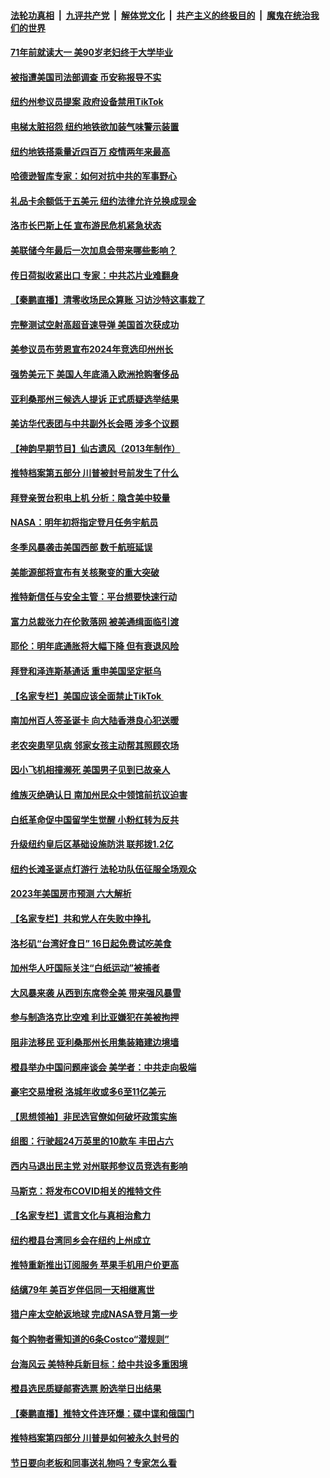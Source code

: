 ####  [法轮功真相](../../../../basic/blob/master/README.md?t=12131931) &nbsp;|&nbsp; [九评共产党](../../../../9ping.md/blob/master/README.md?t=12131931) &nbsp;|&nbsp; [解体党文化](../../../../jtdwh.md/blob/master/README.md?t=12131931)  &nbsp;|&nbsp; [共产主义的终极目的](../../../../gczydzjmd.md/blob/master/README.md?t=12131931) &nbsp;|&nbsp; [魔鬼在统治我们的世界](../../../../mgztzwmdsj.md/blob/master/README.md?t=12131931) 

#### [71年前就读大一 美90岁老妇终于大学毕业](../pages/nsc412/n13883619.md?t=12131931) 

#### [被指遭美国司法部调查 币安称报导不实](../pages/nsc412/n13883653.md?t=12131931) 

#### [纽约州参议员提案 政府设备禁用TikTok](../pages/nsc412/n13883733.md?t=12131931) 

#### [电梯太脏招怨 纽约地铁欲加装气味警示装置](../pages/nsc412/n13883675.md?t=12131931) 

#### [纽约地铁搭乘量近四百万 疫情两年来最高](../pages/nsc412/n13883671.md?t=12131931) 

#### [哈德逊智库专家：如何对抗中共的军事野心](../pages/nsc412/n13883608.md?t=12131931) 

#### [礼品卡余额低于五美元 纽约法律允许兑换成现金](../pages/nsc412/n13883740.md?t=12131931) 

#### [洛市长巴斯上任 宣布游民危机紧急状态](../pages/nsc412/n13883685.md?t=12131931) 

#### [美联储今年最后一次加息会带来哪些影响？](../pages/nsc412/n13883545.md?t=12131931) 

#### [传日荷拟收紧出口 专家：中共芯片业难翻身](../pages/nsc412/n13883496.md?t=12131931) 

#### [【秦鹏直播】清零收场民众算账 习访沙特这事栽了](../pages/nsc412/n13883473.md?t=12131931) 

#### [完整测试空射高超音速导弹 美国首次获成功](../pages/nsc412/n13883454.md?t=12131931) 

#### [美参议员布劳恩宣布2024年竞选印州州长](../pages/nsc412/n13883499.md?t=12131931) 

#### [强势美元下 美国人年底涌入欧洲抢购奢侈品](../pages/nsc412/n13883524.md?t=12131931) 

#### [亚利桑那州三候选人提诉 正式质疑选举结果](../pages/nsc412/n13883476.md?t=12131931) 

#### [美访华代表团与中共副外长会晤 涉多个议题](../pages/nsc412/n13883443.md?t=12131931) 

#### [【神韵早期节目】仙古遗风（2013年制作）](../pages/nsc412/n13883448.md?t=12131931) 

#### [推特档案第五部分 川普被封号前发生了什么](../pages/nsc412/n13883474.md?t=12131931) 

#### [拜登亲贺台积电上机 分析：隐含美中较量](../pages/nsc412/n13883456.md?t=12131931) 

#### [NASA：明年初将指定登月任务宇航员](../pages/nsc412/n13883422.md?t=12131931) 

#### [冬季风暴袭击美国西部 数千航班延误](../pages/nsc412/n13883425.md?t=12131931) 

#### [美能源部将宣布有关核聚变的重大突破](../pages/nsc412/n13883427.md?t=12131931) 

#### [推特新信任与安全主管：平台想要快速行动](../pages/nsc412/n13883387.md?t=12131931) 

#### [富力总裁张力在伦敦落网 被美通缉面临引渡](../pages/nsc412/n13883423.md?t=12131931) 

#### [耶伦：明年底通胀将大幅下降 但有衰退风险](../pages/nsc412/n13883402.md?t=12131931) 

#### [拜登和泽连斯基通话 重申美国坚定挺乌](../pages/nsc412/n13883414.md?t=12131931) 

#### [【名家专栏】美国应该全面禁止TikTok ](../pages/nsc412/n13883316.md?t=12131931) 

#### [南加州百人签圣诞卡 向大陆香港良心犯送暖](../pages/nsc412/n13883036.md?t=12131931) 

#### [老农突患罕见病 邻家女孩主动帮其照顾农场](../pages/nsc412/n13882933.md?t=12131931) 

#### [因小飞机相撞濒死 美国男子见到已故亲人](../pages/nsc412/n13883172.md?t=12131931) 

#### [维族灭绝确认日 南加州民众中领馆前抗议迫害](../pages/nsc412/n13883074.md?t=12131931) 

#### [白纸革命促中国留学生觉醒 小粉红转为反共](../pages/nsc412/n13882873.md?t=12131931) 



#### [升级纽约皇后区基础设施防洪 联邦拨1.2亿](../pages/nsc412/n13882961.md?t=12131931) 

#### [纽约长滩圣诞点灯游行 法轮功队伍征服全场观众](../pages/nsc412/n13883039.md?t=12131931) 

#### [2023年美国房市预测 六大解析](../pages/nsc412/n13882966.md?t=12131931) 

#### [【名家专栏】共和党人在失败中挣扎](../pages/nsc412/n13882633.md?t=12131931) 

#### [洛杉矶“台湾好食日” 16日起免费试吃美食](../pages/nsc412/n13882984.md?t=12131931) 

#### [加州华人吁国际关注“白纸运动”被捕者](../pages/nsc412/n13882954.md?t=12131931) 

#### [大风暴来袭 从西到东席卷全美 带来强风暴雪](../pages/nsc412/n13882882.md?t=12131931) 

#### [参与制造洛克比空难 利比亚嫌犯在美被拘押](../pages/nsc412/n13882745.md?t=12131931) 

#### [阻非法移民 亚利桑那州长用集装箱建边境墙](../pages/nsc412/n13882850.md?t=12131931) 

#### [橙县举办中国问题座谈会 美学者：中共走向极端](../pages/nsc412/n13882899.md?t=12131931) 

#### [豪宅交易增税 洛城年收或多6至11亿美元](../pages/nsc412/n13882880.md?t=12131931) 

#### [【思想领袖】非民选官僚如何破坏政策实施](../pages/nsc412/n13864359.md?t=12131931) 

#### [组图：行驶超24万英里的10款车 丰田占六](../pages/nsc412/n13880599.md?t=12131931) 

#### [西内马退出民主党 对州联邦参议员竞选有影响](../pages/nsc412/n13882767.md?t=12131931) 

#### [马斯克：将发布COVID相关的推特文件](../pages/nsc412/n13882793.md?t=12131931) 

#### [【名家专栏】谎言文化与真相治愈力](../pages/nsc412/n13882636.md?t=12131931) 

#### [纽约橙县台湾同乡会在纽约上州成立](../pages/nsc412/n13882831.md?t=12131931) 

#### [推特重新推出订阅服务 苹果手机用户价更高](../pages/nsc412/n13882701.md?t=12131931) 

#### [结缡79年 美百岁伴侣同一天相继离世](../pages/nsc412/n13882719.md?t=12131931) 

#### [猎户座太空舱返地球 完成NASA登月第一步](../pages/nsc412/n13882704.md?t=12131931) 

#### [每个购物者需知道的6条Costco“潜规则”](../pages/nsc412/n13881398.md?t=12131931) 

#### [台海风云 美特种兵新目标：给中共设多重困境](../pages/nsc412/n13881958.md?t=12131931) 

#### [橙县选民质疑邮寄选票 盼选举日出结果](../pages/nsc412/n13882515.md?t=12131931) 

#### [【秦鹏直播】推特文件连环爆：碟中谍和俄国门](../pages/nsc412/n13882409.md?t=12131931) 

#### [推特档案第四部分 川普是如何被永久封号的](../pages/nsc412/n13882353.md?t=12131931) 

#### [节日要向老板和同事送礼物吗？专家怎么看](../pages/nsc412/n13882438.md?t=12131931) 

